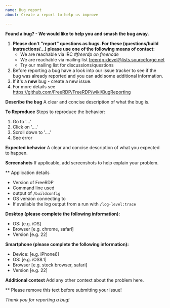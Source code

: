 ```yaml
---
name: Bug report
about: Create a report to help us improve

---
```


**Found a bug? - We would like to help you and smash the bug away.**
1. __Please don't "report" questions as bugs. For these (questions/build instructions/...) please use one of the following means of contact:__
   * We are reachable via IRC _#freerdp on freenode_
   * We are reachable via mailing list <freerdp-devel@lists.sourceforge.net>
   * Try our mailing list for discussions/questions
1. Before reporting a bug have a look into our issue tracker to see if the bug was already reported and you can add some additional information.
1. If it's a __new__ bug - create a new issue.
1. For more details see https://github.com/FreeRDP/FreeRDP/wiki/BugReporting


**Describe the bug**
A clear and concise description of what the bug is.

**To Reproduce**
Steps to reproduce the behavior:
1. Go to '...'
2. Click on '....'
3. Scroll down to '....'
4. See error

**Expected behavior**
A clear and concise description of what you expected to happen.

**Screenshots**
If applicable, add screenshots to help explain your problem.

** Application details
* Version of FreeRDP
* Command line used
* output of `/buildconfig`
* OS version connecting to
* If available the log output from a run with `/log-level:trace` 

**Desktop (please complete the following information):**
 - OS: [e.g. iOS]
 - Browser [e.g. chrome, safari]
 - Version [e.g. 22]

**Smartphone (please complete the following information):**
 - Device: [e.g. iPhone6]
 - OS: [e.g. iOS8.1]
 - Browser [e.g. stock browser, safari]
 - Version [e.g. 22]

**Additional context**
Add any other context about the problem here.

** Please remove this text before submitting your issue!

_Thank you for reporting a bug!_

